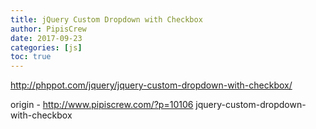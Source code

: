 ```yaml
---
title: jQuery Custom Dropdown with Checkbox
author: PipisCrew
date: 2017-09-23
categories: [js]
toc: true
---
```


http://phppot.com/jquery/jquery-custom-dropdown-with-checkbox/

origin - http://www.pipiscrew.com/?p=10106 jquery-custom-dropdown-with-checkbox